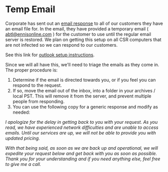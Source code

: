 # Temp Email

Corporate has sent out an [email response](../ennis-response/README.md) to all of our customers they have an email file for.  In the email, they have provided a temporary email ( [abtl@ennisonline.com](mailto:abtl@ennisoneline.com) ) for the customer to use until the regular email server is restored.  We plan on getting this setup on all CSR computers that are not infected so we can respond to our customers.

See this link for [outlook setup instructions](./outlook-setup-instructions/README.md).

Since we will all have this, we'll need to triage the emails as they come in.  The proper procedure is:

1. Determine if the email is directed towards you, or if you feel you can respond to the request.
2. If so, move the email out of the inbox, into a folder in your archives / local PST.  This will remove it from the server, and prevent multiple people from responding.
3. You can use the following copy for a generic response and modify as needed:

*I apologize for the delay in getting back to you with your request.  As you read, we have experienced network difficulties and are unable to access emails.  Until our services are up, we will not be able to provide you with updated pricing.*
  
*With that being said, as soon as we are back up and operational, we will expedite your request below and get back with you as soon as possible.  Thank you for your understanding and if you need anything else, feel free to give me a call.*
